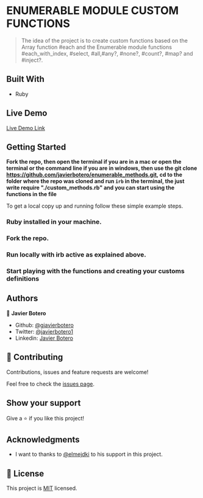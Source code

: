 # ENUMERABLE MODULE CUSTOM FUNCTIONS

> The idea of the project is to create custom functions based on the Array function #each and the Enumerable module functions #each_with_index, #select, #all,#any?, #none?, #count?, #map? and #inject?.

## Built With

- Ruby

## Live Demo

[Live Demo Link](https://repl.it/@javierbotero/Enumerables)


## Getting Started

**Fork the repo, then open the terminal if you are in a mac or open the terminal or the command line if you are in windows, then use the git clone https://github.com/javierbotero/enumerable_methods.git, cd to the folder where the repo was cloned and run `irb` in the terminal, the just write require "./custom_methods.rb" and you can start using the functions in the file**



To get a local copy up and running follow these simple example steps.

### Ruby installed in your machine.

### Fork the repo.

### Run locally with irb active as explained above.

### Start playing with the functions and creating your customs definitions



## Authors

👤 **Javier Botero**

- Github: [@gjavierbotero](https://github.com/javierbotero)
- Twitter: [@javierbotero1](https://twitter.com/JavierBotero1)
- Linkedin: [Javier Botero](https://www.linkedin.com/in/javierboterodev/)

## 🤝 Contributing

Contributions, issues and feature requests are welcome!

Feel free to check the [issues page](https://github.com/javierbotero/enumerable_methods/issues).

## Show your support

Give a ⭐️ if you like this project!

## Acknowledgments

- I want to thanks to [@elmejdki](https://github.com/elmejdki) to his support in this project.

## 📝 License

This project is [MIT](lic.url) licensed.
